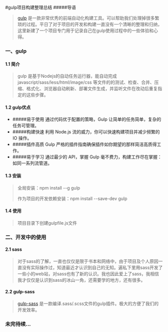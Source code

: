 #gulp项目构建整理总结
#####导语
> [gulp](http://gulpjs.com/) 是一款非常优秀的前端自动化构建工具。可以帮助我们处理掉很多繁琐的过程。平日了对于项目的开发和构建一直没有一个清晰的整理和归纳，这里新建了一个项目专门用于记录自己在gulp使用过程中的一些体验和心得。

### 一、gulp
#### 1.1 简介
> gulp 是基于Nodejs的自动任务运行器，能自动完成 javascript/sass/less/html/image/css 等文件的的测试、检查、合并、压缩、格式化、浏览器自动刷新、部署文件生成，并监听文件在改动后重复指定的这些步骤。

#### 1.2 gulp优点
* #####易于使用 
通过代码优于配置的策略，Gulp 让简单的任务简单，复杂的任务可管理。
* #####构建快速
利用 Node.js 流的威力，你可以快速构建项目并减少频繁的 IO 操作。
* #####插件高质
Gulp 严格的插件指南确保插件如你期望的那样简洁高质得工作。
* #####易于学习
通过最少的 API，掌握 Gulp 毫不费力，构建工作尽在掌握：如同一系列流管道。

#### 1.3 安装
> 全局安装：npm install --g gulp
> 
> 作为项目的开发依赖安装：npm install --save-dev gulp

#### 1.4 使用
> 项目目录下创建gulpfile.js文件

### 二、开发中的使用

#### 2.1 sass

> 对于sass的了解，一直也仅仅是限于书本和网络中，由于项目及个人原因一直没有实际操作过，知道最近才认识到自己的无知。遍私下里用sass开发了一些小的web站，对sass也有了新的认识。我也因此爱上了sass，我相信我才仅仅是认识到sass的冰山一角，还需要学的地方，还有很多。

#### 2.2 gulp-sass

> [gulp-sass](https://www.npmjs.com/package/gulp-sass) 是一款编译.sass/.scss文件的gulp插件。极大的方便了我们的开发效率。

### 未完待续...